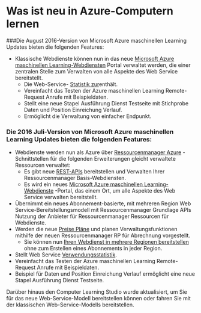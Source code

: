 <properties
    pageTitle="Lernen, was neu ist Computer | Microsoft Azure"
    description="Neue Features, die in Azure maschinellen Schulung zur Verfügung stehen."
    services="machine-learning"
    documentationCenter=""
    authors="vDonGlover"
    manager="raymondl"
    editor=""/>

<tags
    ms.service="machine-learning"
    ms.workload="data-services"
    ms.tgt_pltfrm="na"
    ms.devlang="na"
    ms.topic="article"
    ms.date="10/05/2016"
    ms.author="v-donglo"/>

# <a name="whats-new-in-azure-machine-learning"></a>Was ist neu in Azure-Computern lernen

###<a name="the-august-2016-release-of-microsoft-azure-machine-learning-updates-provide-the-following-features"></a>Die August 2016-Version von Microsoft Azure maschinellen Learning Updates bieten die folgenden Features:

* Klassische Webdienste können nun in das neue [Microsoft Azure maschinellen Learning-Webdiensten](https://services.azureml.net/) Portal verwaltet werden, die einer zentralen Stelle zum Verwalten von alle Aspekte des Web Service bereitstellt.   
    * Die Web-Service- [Statistik zur](machine-learning-manage-new-webservice.md)enthält.
    * Vereinfacht das Testen der Azure maschinellen Learning Remote-Request Anrufe mit Beispieldaten.
    * Stellt eine neue Stapel Ausführung Dienst Testseite mit Stichprobe Daten und Position Einreichung Verlauf.
    * Ermöglicht die Verwaltung von einfacher Endpunkt.

### <a name="the-july-2016-release-of-microsoft-azure-machine-learning-updates-provide-the-following-features"></a>Die 2016 Juli-Version von Microsoft Azure maschinellen Learning Updates bieten die folgenden Features:

* Webdienste werden nun als Azure über [Ressourcenmanager Azure](../azure-resource-manager/resource-group-overview.md) -Schnittstellen für die folgenden Erweiterungen gleicht verwaltete Ressourcen verwaltet:
    * Es gibt neue [REST-APIs](https://msdn.microsoft.com/library/azure/Dn950030.aspx) bereitstellen und Verwalten Ihrer Ressourcenmanager Basis-Webdiensten.
    * Es wird ein neues [Microsoft Azure maschinellen Learning-Webdienste](https://services.azureml.net/) -Portal, das einem Ort, um alle Aspekte des Web Service verwalten bereitstellt.
* Übernimmt ein neues Abonnement-basierte, mit mehreren Region Web Service-Bereitstellungsmodell mit Ressourcenmanager Grundlage APIs Nutzung der Anbieter für Ressourcenmanager Ressourcen für Webdienste.
* Werden die neue [Preise Pläne](https://azure.microsoft.com/pricing/details/machine-learning/) und planen Verwaltungsfunktionen mithilfe der neuen Ressourcenmanager RP für Abrechnung vorgestellt.
    * Sie können nun [Ihren Webdienst in mehrere Regionen bereitstellen](machine-learning-how-to-deploy-to-multiple-regions.md) ohne zum Erstellen eines Abonnements in jeder Region.
* Stellt Web Service [Verwendungsstatistik](machine-learning-manage-new-webservice.md).
* Vereinfacht das Testen der Azure maschinellen Learning Remote-Request Anrufe mit Beispieldaten.
* Beispiel für Daten und Position Einreichung Verlauf ermöglicht eine neue Stapel Ausführung Dienst Testseite.

Darüber hinaus den Computer Learning Studio wurde aktualisiert, um Sie für das neue Web-Service-Modell bereitstellen können oder fahren Sie mit der klassischen Web-Service-Modells bereitstellen. 
